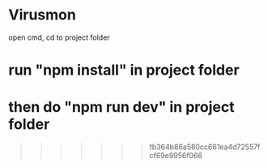 # Virusmon

open cmd, cd to project folder
# run "npm install" in project folder
# then do "npm run dev"  in project folder
>>>>>>> fb364b86a580cc661ea4d72557fcf69e9956f066
